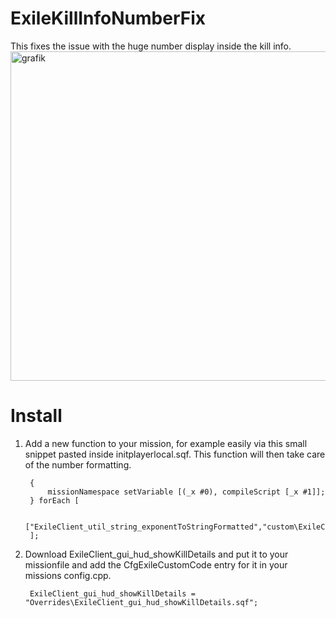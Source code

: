 # ExileKillInfoNumberFix

This fixes the issue with the huge number display inside the kill info.
<img width="928" height="527" alt="grafik" src="https://github.com/user-attachments/assets/ceac62d5-00e9-455a-a563-e852684020bd" />

# Install
1. Add a new function to your mission, for example easily via this small snippet pasted inside initplayerlocal.sqf. This function will then take care of the number formatting.

		{
			missionNamespace setVariable [(_x #0), compileScript [_x #1]];
		} forEach [

			["ExileClient_util_string_exponentToStringFormatted","custom\ExileClient_util_string_exponentToStringFormatted.sqf"]
		];

2. Download ExileClient_gui_hud_showKillDetails and put it to your missionfile and add the CfgExileCustomCode entry for it in your missions config.cpp.
	
		ExileClient_gui_hud_showKillDetails = "Overrides\ExileClient_gui_hud_showKillDetails.sqf";


